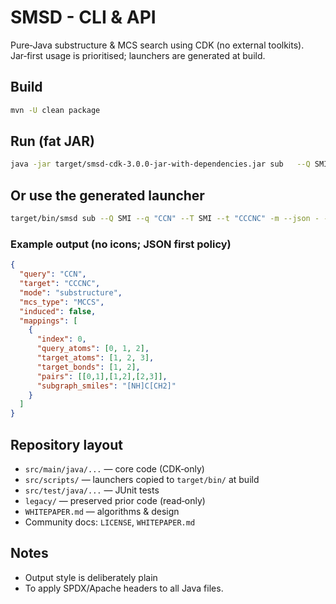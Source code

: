 # SMSD - CLI & API

Pure‑Java substructure & MCS search using CDK (no external toolkits).  Jar‑first usage is prioritised; launchers are generated at build.

## Build
```bash
mvn -U clean package
```

## Run (fat JAR)
```bash
java -jar target/smsd-cdk-3.0.0-jar-with-dependencies.jar sub   --Q SMI --q "CCN" --T SMI --t "CCCNC" -m --json - --json-pretty
```

## Or use the generated launcher
```bash
target/bin/smsd sub --Q SMI --q "CCN" --T SMI --t "CCCNC" -m --json - --json-pretty
```

### Example output (no icons; JSON first policy)
```json
{
  "query": "CCN",
  "target": "CCCNC",
  "mode": "substructure",
  "mcs_type": "MCCS",
  "induced": false,
  "mappings": [
    {
      "index": 0,
      "query_atoms": [0, 1, 2],
      "target_atoms": [1, 2, 3],
      "target_bonds": [1, 2],
      "pairs": [[0,1],[1,2],[2,3]],
      "subgraph_smiles": "[NH]C[CH2]"
    }
  ]
}
```

## Repository layout
- `src/main/java/...` — core code (CDK‑only)
- `src/scripts/` — launchers copied to `target/bin/` at build
- `src/test/java/...` — JUnit tests
- `legacy/` — preserved prior code (read‑only)
- `WHITEPAPER.md` — algorithms & design
- Community docs: `LICENSE`, `WHITEPAPER.md`

## Notes
- Output style is deliberately plain
- To apply SPDX/Apache headers to all Java files. 
